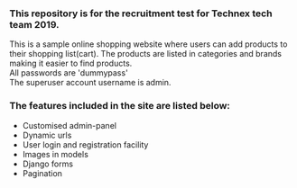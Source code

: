 ### This repository is for the recruitment test for Technex tech team 2019.

This is a sample online shopping website where users can add products to their shopping list(cart). The products are listed in categories and brands making it easier to find products.  
All passwords are 'dummypass'  
The superuser account username is admin.  
### The features included in the site are listed below:
* Customised admin-panel
* Dynamic urls
* User login and registration facility
* Images in models
* Django forms
* Pagination
